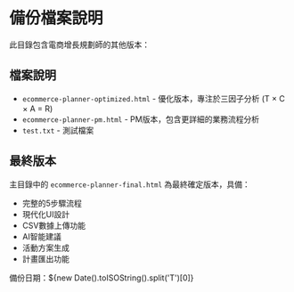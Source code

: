 # 備份檔案說明

此目錄包含電商增長規劃師的其他版本：

## 檔案說明

- `ecommerce-planner-optimized.html` - 優化版本，專注於三因子分析 (T × C × A = R)
- `ecommerce-planner-pm.html` - PM版本，包含更詳細的業務流程分析
- `test.txt` - 測試檔案

## 最終版本

主目錄中的 `ecommerce-planner-final.html` 為最終確定版本，具備：
- 完整的5步驟流程
- 現代化UI設計
- CSV數據上傳功能
- AI智能建議
- 活動方案生成
- 計畫匯出功能

備份日期：${new Date().toISOString().split('T')[0]}